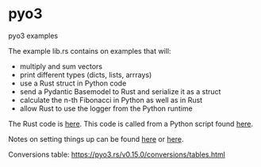 # pyo3
pyo3 examples

The example lib.rs contains on examples that will:
- multiply and sum vectors
- print different types (dicts, lists, arrrays)
- use a Rust struct in Python code
- send a Pydantic Basemodel to Rust and serialize it as a struct
- calculate the n-th Fibonacci in Python as well as in Rust
- allow Rust to use the logger from the Python runtime

The Rust code is [here](https://github.com/saidvandeklundert/pyo3/blob/main/pyo3/src/lib.rs). This code is called from a Python script found [here](https://github.com/saidvandeklundert/pyo3/blob/main/pyo3/example.py).

Notes on setting things up can be found [here](https://github.com/PyO3/pyo3) or [here](https://pyo3.rs/v0.15.0/).

Conversions table:
https://pyo3.rs/v0.15.0/conversions/tables.html
